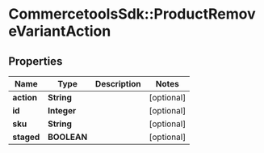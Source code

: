 # CommercetoolsSdk::ProductRemoveVariantAction

## Properties
Name | Type | Description | Notes
------------ | ------------- | ------------- | -------------
**action** | **String** |  | [optional] 
**id** | **Integer** |  | [optional] 
**sku** | **String** |  | [optional] 
**staged** | **BOOLEAN** |  | [optional] 

